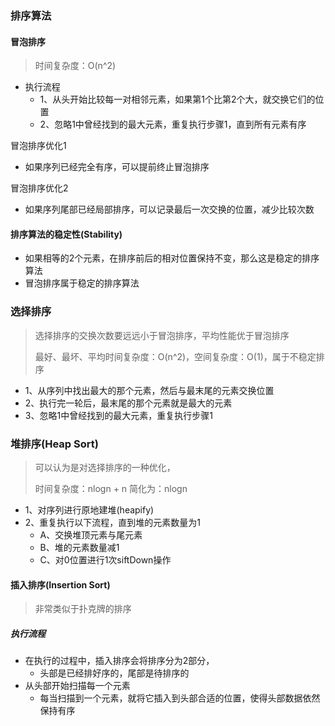 ### 排序算法

#### 冒泡排序

> 时间复杂度：O(n^2)

* 执行流程
  * 1、从头开始比较每一对相邻元素，如果第1个比第2个大，就交换它们的位置
  * 2、忽略1中曾经找到的最大元素，重复执行步骤1，直到所有元素有序

冒泡排序优化1

* 如果序列已经完全有序，可以提前终止冒泡排序

冒泡排序优化2

* 如果序列尾部已经局部排序，可以记录最后一次交换的位置，减少比较次数

#### 排序算法的稳定性(Stability)

* 如果相等的2个元素，在排序前后的相对位置保持不变，那么这是稳定的排序算法
* 冒泡排序属于稳定的排序算法

### 选择排序

> 选择排序的交换次数要远远小于冒泡排序，平均性能优于冒泡排序
>
> 最好、最坏、平均时间复杂度：O(n^2)，空间复杂度：O(1)，属于不稳定排序

* 1、从序列中找出最大的那个元素，然后与最末尾的元素交换位置
* 2、执行完一轮后，最末尾的那个元素就是最大的元素
* 3、忽略1中曾经找到的最大元素，重复执行步骤1

### 堆排序(Heap Sort)

> 可以认为是对选择排序的一种优化，
>
> 时间复杂度：nlogn + n 简化为：nlogn

* 1、对序列进行原地建堆(heapify)
* 2、重复执行以下流程，直到堆的元素数量为1
  * A、交换堆顶元素与尾元素
  * B、堆的元素数量减1
  * C、对0位置进行1次siftDown操作



#### 插入排序(Insertion Sort)

> 非常类似于扑克牌的排序

##### 执行流程

* 在执行的过程中，插入排序会将排序分为2部分，
  * 头部是已经排好序的，尾部是待排序的
* 从头部开始扫描每一个元素
  * 每当扫描到一个元素，就将它插入到头部合适的位置，使得头部数据依然保持有序


